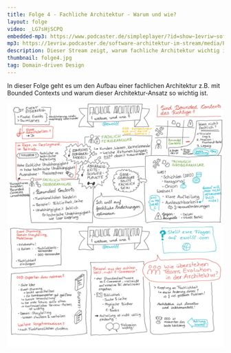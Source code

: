 ```yaml
---
title: Folge 4 - Fachliche Architektur - Warum und wie?
layout: folge
video: _LG7sHjSCPQ
embedded-mp3: https://www.podcaster.de/simpleplayer/?id=show~1evriw~software-architektur-im-stream~pod-5fa1593d837a1775885884&v=1604514682
mp3: https://1evriw.podcaster.de/software-architektur-im-stream/media/PodcastFachlicheArchitekturWarumUndWie.mp3
description: Dieser Stream zeigt, warum fachliche Architektur wichtig ist und wie man sie aufbauen kann.
thumbnail: folge4.jpg
tag: Domain-driven Design
---
```


In dieser Folge geht es um den Aufbau einer fachlichen Architektur
z.B. mit Bounded Contexts und warum dieser Architektur-Ansatz so
wichtig ist.

![Sketchnote 1](/sketchnotes/folge4.png "Sketchnote")
![Sketchnote 2](/sketchnotes/folge4-1.png "Sketchnote")
